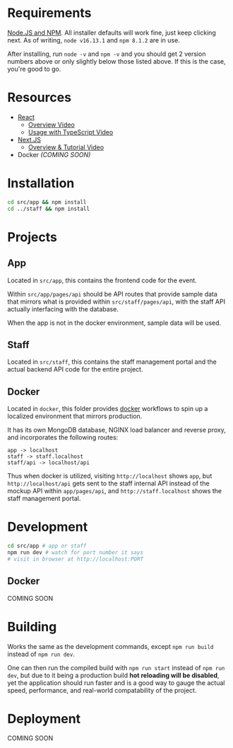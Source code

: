 # Requirements

[Node.JS and NPM](https://nodejs.org/en/download/). All installer defaults will work fine, just keep clicking next. As of writing, `node v16.13.1` and `npm 8.1.2` are in use.

After installing, run `node -v` and `npm -v` and you should get 2 version numbers above or only slightly below those listed above. If this is the case, you're good to go.

# Resources

- [React](https://reactjs.org/)
  - [Overview Video](https://www.youtube.com/watch?v=Tn6-PIqc4UM)
  - [Usage with TypeScript Video](https://www.youtube.com/watch?v=ydkQlJhodio)
- [Next.JS](https://nextjs.org/docs/getting-started)
  - [Overview & Tutorial Video](https://www.youtube.com/watch?v=Sklc_fQBmcs&t=485s)
- Docker *(COMING SOON)*

# Installation

```bash
cd src/app && npm install
cd ../staff && npm install
```

# Projects

## App

Located in `src/app`, this contains the frontend code for the event.

Within `src/app/pages/api` should be API routes that provide sample data that
mirrors what is provided within `src/staff/pages/api`, with the staff API actually
interfacing with the database.

When the app is not in the docker environment, sample data will be used.

## Staff

Located in `src/staff`, this contains the staff management portal and the
actual backend API code for the entire project.

## Docker

Located in `docker`, this folder provides [docker](https://www.docker.com/)
workflows to spin up a localized environment that mirrors production.

It has its own MongoDB database, NGINX load balancer and reverse proxy, and
incorporates the following routes:
```
app -> localhost
staff -> staff.localhost
staff/api -> localhost/api
```

Thus when docker is utilized, visiting `http://localhost` shows `app`, but `http://localhost/api` gets sent to the staff internal API instead of the mockup API within `app/pages/api`, and `http://staff.localhost` shows the staff management portal.


# Development

```bash
cd src/app # app or staff
npm run dev # watch for port number it says
# visit in browser at http://localhost:PORT
```

## Docker

COMING SOON

# Building

Works the same as the development commands, except `npm run build` instead of `npm run dev`.

One can then run the compiled build with `npm run start` instead of `npm run dev`, but due to it being a production build **hot reloading will be disabled**, yet the application should run faster and is a good way to gauge the actual speed, performance, and real-world compatability of the project.

# Deployment

COMING SOON


